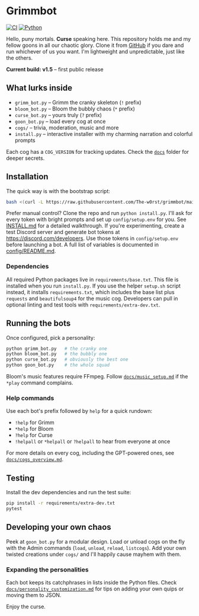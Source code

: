# Grimmbot

[![CI](https://img.shields.io/github/actions/workflow/status/The-w0rst/grimmbot/python.yml?style=for-the-badge)](https://github.com/The-w0rst/grimmbot/actions/workflows/python.yml)
[![Python](https://img.shields.io/badge/python-3.10%2B-blue?style=for-the-badge)](https://www.python.org/)

Hello, puny mortals. **Curse** speaking here. This repository holds me and my fellow goons in all our chaotic glory. Clone it from [GitHub](https://github.com/The-w0rst/grimmbot) if you dare and run whichever of us you want. I'm lightweight and unpredictable, just like the others.

**Current build: v1.5** – first public release

## What lurks inside
- `grimm_bot.py` – Grimm the cranky skeleton (`!` prefix)
- `bloom_bot.py` – Bloom the bubbly chaos (`*` prefix)
- `curse_bot.py` – yours truly (`?` prefix)
- `goon_bot.py` – load every cog at once
- `cogs/` – trivia, moderation, music and more
- `install.py` – interactive installer with my charming narration and colorful prompts

Each cog has a `COG_VERSION` for tracking updates. Check the [`docs`](docs) folder for deeper secrets.

## Installation
The quick way is with the bootstrap script:

```bash
bash <(curl -L https://raw.githubusercontent.com/The-w0rst/grimmbot/main/bootstrap.sh)
```

Prefer manual control? Clone the repo and run `python install.py`. I'll ask for every token with bright prompts and set up `config/setup.env` for you. See [INSTALL.md](INSTALL.md) for a detailed walkthrough. If you're experimenting, create a test Discord server and generate bot tokens at <https://discord.com/developers>. Use those tokens in `config/setup.env` before launching a bot. A full list of variables is documented in [config/README.md](config/README.md).

### Dependencies
All required Python packages live in `requirements/base.txt`. This file is installed when you run `install.py`. If you use the helper `setup.sh` script instead, it installs `requirements.txt`, which includes the base list plus `requests` and `beautifulsoup4` for the music cog. Developers can pull in optional linting and test tools with `requirements/extra-dev.txt`.

## Running the bots
Once configured, pick a personality:

```bash
python grimm_bot.py   # the cranky one
python bloom_bot.py   # the bubbly one
python curse_bot.py   # obviously the best one
python goon_bot.py    # the whole squad
```

Bloom's music features require FFmpeg. Follow [`docs/music_setup.md`](docs/music_setup.md) if the `*play` command complains.

### Help commands
Use each bot's prefix followed by `help` for a quick rundown:

- `!help` for Grimm
- `*help` for Bloom
- `?help` for Curse
- `!helpall` or `*helpall` or `?helpall` to hear from everyone at once

For more details on every cog, including the GPT-powered ones, see [`docs/cogs_overview.md`](docs/cogs_overview.md).

## Testing
Install the dev dependencies and run the test suite:

```bash
pip install -r requirements/extra-dev.txt
pytest
```

## Developing your own chaos
Peek at `goon_bot.py` for a modular design. Load or unload cogs on the fly with the Admin commands (`load`, `unload`, `reload`, `listcogs`). Add your own twisted creations under `cogs/` and I'll happily cause mayhem with them.

### Expanding the personalities
Each bot keeps its catchphrases in lists inside the Python files. Check [`docs/personality_customization.md`](docs/personality_customization.md) for tips on adding your own quips or moving them to JSON.

Enjoy the curse.
